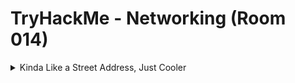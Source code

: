 #  TryHackMe - Networking (Room 014)

<details><summary>Kinda Like a Street Address, Just Cooler</summary>
<p>

